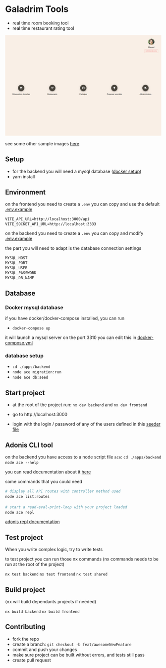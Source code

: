 # Galadrim Tools

-   real time room booking tool
-   real time restaurant rating tool

![galadrim tools home](./readme-images/home.png)

see some other sample images [here](./readme-images/README.md)

## Setup

-   for the backend you will need a mysql database ([docker setup](#-Docker-mysql-database))
-   yarn install

## Environment

on the frontend you need to create a `.env` you can copy and use the default [.env.example](./apps/frontend/.env.example)

```
VITE_API_URL=http://localhost:3000/api
VITE_SOCKET_API_URL=http://localhost:3333
```

on the backend you need to create a `.env` you can copy and modify [.env.example](./apps/backend/.env.example)

the part you will need to adapt is the database connection settings

```
MYSQL_HOST
MYSQL_PORT
MYSQL_USER
MYSQL_PASSWORD
MYSQL_DB_NAME
```

## Database

### Docker mysql database

if you have docker/docker-compose installed, you can run

-   `docker-compose up`

it will launch a mysql server on the port 3310 you can edit this in [docker-compose.yml](./docker-compose.yml)

### database setup

-   `cd ./apps/backend`
-   `node ace migration:run`
-   `node ace db:seed`

## Start project

-   at the root of the project run:
    `nx dev backend`
    and
    `nx dev frontend`

-   go to http://localhost:3000

-   login with the login / password of any of the users defined in this [seeder file](./apps/backend/database/seeders/001_UserSeeder.ts)

## Adonis CLI tool

on the backend you have access to a node script file `ace`:
`cd ./apps/backend`
`node ace --help`

you can read documentation about it [here](https://docs.adonisjs.com/guides/ace-commandline)

some commands that you could need

```sh
# display all API routes with controller method used
node ace list:routes

# start a read-eval-print-loop with your project loaded
node ace repl
```

[adonis repl documentation](https://docs.adonisjs.com/guides/repl)

## Test project

When you write complex logic, try to write tests

to test project you can run those nx commands
(nx commands needs to be run at the root of the project)

`nx test backend`
`nx test frontend`
`nx test shared`

## Build project

(nx will build dependants projects if needed)

`nx build backend`
`nx build frontend`

## Contributing

-   fork the repo
-   create a branch: `git checkout -b feat/awesomeNewFeature`
-   commit and push your changes
-   make sure project can be built without errors, and tests still pass
-   create pull request

